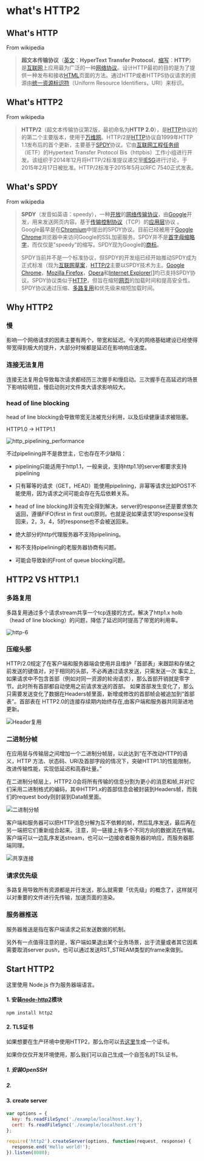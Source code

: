 # what's HTTP2

## What's HTTP

From wikipedia

> **超文本传输协议**（[英文](https://zh.wikipedia.org/wiki/%E8%8B%B1%E6%96%87)：**HyperText Transfer Protocol**，[缩写](https://zh.wikipedia.org/wiki/%E7%B8%AE%E5%AF%AB)：**HTTP**）是[互联网](https://zh.wikipedia.org/wiki/%E7%B6%B2%E9%9A%9B%E7%B6%B2%E8%B7%AF)上应用最为广泛的一种[网络协议](https://zh.wikipedia.org/wiki/%E7%BD%91%E7%BB%9C%E5%8D%8F%E8%AE%AE)。设计HTTP最初的目的是为了提供一种发布和接收[HTML](https://zh.wikipedia.org/wiki/HTML)页面的方法。通过HTTP或者HTTPS协议请求的资源由[统一资源标识符](https://zh.wikipedia.org/wiki/%E7%B5%B1%E4%B8%80%E8%B3%87%E6%BA%90%E6%A8%99%E8%AD%98%E7%AC%A6)（Uniform Resource Identifiers，URI）来标识。

## What's HTTP2

From wikipedia

> **HTTP/2**（超文本传输协议第2版，最初命名为**HTTP 2.0**），是[HTTP](https://zh.wikipedia.org/wiki/HTTP)协议的的第二个主要版本，使用于[万维网](https://zh.wikipedia.org/wiki/%E5%85%A8%E7%90%83%E8%B3%87%E8%A8%8A%E7%B6%B2)。HTTP/2是[HTTP](https://zh.wikipedia.org/wiki/HTTP)协议自1999年HTTP 1.1发布后的首个更新，主要基于[SPDY](https://zh.wikipedia.org/wiki/SPDY)协议。它由[互联网工程任务组](https://zh.wikipedia.org/wiki/%E4%BA%92%E8%81%94%E7%BD%91%E5%B7%A5%E7%A8%8B%E4%BB%BB%E5%8A%A1%E7%BB%84)（IETF）的Hypertext Transfer Protocol Bis（httpbis）工作小组进行开发。该组织于2014年12月将HTTP/2标准提议递交至[IESG](https://zh.wikipedia.org/w/index.php?title=Internet_Engineering_Steering_Group&action=edit&redlink=1)进行讨论，于2015年2月17日被批准。HTTP/2标准于2015年5月以RFC 7540正式发表。

## What's SPDY

From wikipedia

>**SPDY**（发音如英语：speedy），一种[开放](https://zh.wikipedia.org/wiki/%E9%96%8B%E6%94%BE%E5%8E%9F%E5%A7%8B%E7%A2%BC)的[网络传输协议](https://zh.wikipedia.org/wiki/%E7%B6%B2%E8%B7%AF%E5%82%B3%E8%BC%B8%E5%8D%94%E5%AE%9A)，由[Google](https://zh.wikipedia.org/wiki/Google)开发，用来发送网页内容。基于[传输控制协议](https://zh.wikipedia.org/wiki/%E4%BC%A0%E8%BE%93%E6%8E%A7%E5%88%B6%E5%8D%8F%E8%AE%AE)（TCP）的[应用层](https://zh.wikipedia.org/wiki/%E5%BA%94%E7%94%A8%E5%B1%82)协议 。Google最早是在[Chromium](https://zh.wikipedia.org/wiki/Chromium)中提出的SPDY协议。目前已经被用于[Google Chrome](https://zh.wikipedia.org/wiki/Google_Chrome)浏览器中来访问Google的SSL加密服务。SPDY并不是[首字母缩略字](https://zh.wikipedia.org/wiki/%E9%A6%96%E5%AD%97%E6%AF%8D%E7%BC%A9%E7%95%A5%E5%AD%97)，而仅仅是"speedy"的缩写。SPDY现为Google的[商标](https://zh.wikipedia.org/wiki/%E5%95%86%E6%A0%87)。
>
>SPDY当前并不是一个标准协议，但SPDY的开发组已经开始推动SPDY成为正式标准（现为[互联网草案](https://zh.wikipedia.org/w/index.php?title=%E4%BA%92%E8%81%94%E7%BD%91%E8%8D%89%E6%A1%88&action=edit&redlink=1)，[HTTP/2](https://zh.wikipedia.org/wiki/HTTP/2)主要以SPDY技术为主。[Google Chrome](https://zh.wikipedia.org/wiki/Google_Chrome)，[Mozilla Firefox](https://zh.wikipedia.org/wiki/Mozilla_Firefox)，[Opera](https://zh.wikipedia.org/wiki/Opera)和[Internet Explorer](https://zh.wikipedia.org/wiki/Internet_Explorer)[[\]](https://zh.wikipedia.org/wiki/SPDY#cite_note-ie11-5)均已支持SPDY协议。SPDY协议类似于[HTTP](https://zh.wikipedia.org/wiki/HTTP)，但旨在缩短[网页](https://zh.wikipedia.org/wiki/%E7%BD%91%E9%A1%B5)的加载时间和提高安全性。SPDY协议通过压缩、[多路复用](https://zh.wikipedia.org/wiki/%E5%A4%9A%E8%B7%AF%E5%A4%8D%E7%94%A8)和优先级来缩短加载时间。

## Why HTTP2

### 慢

影响一个网络请求的因素主要有两个，带宽和延迟。今天的网络基础建设已经使得带宽得到极大的提升，大部分时候都是延迟在影响响应速度。

### 连接无法复用

连接无法复用会导致每次请求都经历三次握手和慢启动。三次握手在高延迟的场景下影响较明显，慢启动则对文件类大请求影响较大。

### head of line blocking

head of line blocking会导致带宽无法被充分利用，以及后续健康请求被阻塞。

HTTP1.0 -> HTTP1.1

 ![http_pipelining_performance](http://7xs2h9.com1.z0.glb.clouddn.com/blog/http_pipelining_performance.png)

不过pipelining并不是救世主，它也存在不少缺陷：

- pipelining只能适用于http1.1，一般来说，支持http1.1的server都要求支持pipelining


- 只有幂等的请求（GET，HEAD）能使用pipelining，非幂等请求比如POST不能使用，因为请求之间可能会存在先后依赖关系。


- head of line blocking并没有完全得到解决，server的response还是要求依次返回，遵循FIFO(first in first out)原则。也就是说如果请求1的response没有回来，2，3，4，5的response也不会被送回来。


- 绝大部分的http代理服务器不支持pipelining。


- 和不支持pipelining的老服务器协商有问题。


- 可能会导致新的Front of queue blocking问题。





##  HTTP2 VS HTTP1.1

### 多路复用

多路复用通过多个请求stream共享一个tcp连接的方式，解决了http1.x holb（head of line blocking）的问题，降低了延迟同时提高了带宽的利用率。

 ![http-6](http://7xs2h9.com1.z0.glb.clouddn.com/blog/http-6.png)

### 压缩头部

HTTP/2.0规定了在客户端和服务器端会使用并且维护「首部表」来跟踪和存储之前发送的键值对，对于相同的头部，不必再通过请求发送，只需发送一次
事实上,如果请求中不包含首部（例如对同一资源的轮询请求），那么首部开销就是零字节。此时所有首部都自动使用之前请求发送的首部。
如果首部发生变化了，那么只需要发送变化了数据在Headers帧里面，新增或修改的首部帧会被追加到“首部表”。首部表在 HTTP2.0的连接存续期内始终存在,由客户端和服务器共同渐进地更新。

 ![Header复用](http://7xs2h9.com1.z0.glb.clouddn.com/blog/Header%E5%A4%8D%E7%94%A8.png)

### 二进制分帧

在应用层与传输层之间增加一个二进制分帧层，以此达到“在不改动HTTP的语义，HTTP 方法、状态码、URI及首部字段的情况下，突破HTTP1.1的性能限制，改进传输性能，实现低延迟和高吞吐量。”


在二进制分帧层上，HTTP2.0会将所有传输的信息分割为更小的消息和帧,并对它们采用二进制格式的编码，其中HTTP1.x的首部信息会被封装到Headers帧，而我们的request body则封装到Data帧里面。

 ![二进制分帧](http://7xs2h9.com1.z0.glb.clouddn.com/blog/%E4%BA%8C%E8%BF%9B%E5%88%B6%E5%88%86%E5%B8%A7.png)



客户端和服务器可以把HTTP消息分解为互不依赖的帧，然后乱序发送，最后再在另一端把它们重新组合起来。注意，同一链接上有多个不同方向的数据流在传输。客户端可以一边乱序发送stream，也可以一边接收者服务器的响应，而服务器那端同理。

 ![共享连接](http://7xs2h9.com1.z0.glb.clouddn.com/blog/%E5%85%B1%E4%BA%AB%E8%BF%9E%E6%8E%A5.png)

### 请求优先级

多路复用导致所有资源都是并行发送，那么就需要「优先级」的概念了，这样就可以对重要的文件进行先传输，加速页面的渲染。

### 服务器推送

服务器推送是指在客户端请求之前发送数据的机制。

另外有一点值得注意的是，客户端如果退出某个业务场景，出于流量或者其它因素需要取消server push，也可以通过发送RST_STREAM类型的frame来做到。



## Start HTTP2  

这里使用 Node.js 作为服务器端语言。

#### 1. 安装[node-http2](https://github.com/molnarg/node-http2)模块

`npm install http2`

#### 2. TLS证书

如果想要在生产环境中使用HTTP2，那么你可以去[这里](https://letsencrypt.org/)生成一个证书。

如果你仅仅开发环境使用，那么我们可以自己生成一个自签名的TSL证书。

##### 1. 安装OpenSSH

##### 2. 



#### 3. create server

```javascript
var options = {
  key: fs.readFileSync('./example/localhost.key'),
  cert: fs.readFileSync('./example/localhost.crt')
};

require('http2').createServer(options, function(request, response) {
  response.end('Hello world!');
}).listen(8080);
```







